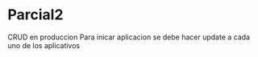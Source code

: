 # Parcial2
CRUD en produccion
Para inicar aplicacion se debe hacer update a cada uno de los aplicativos
